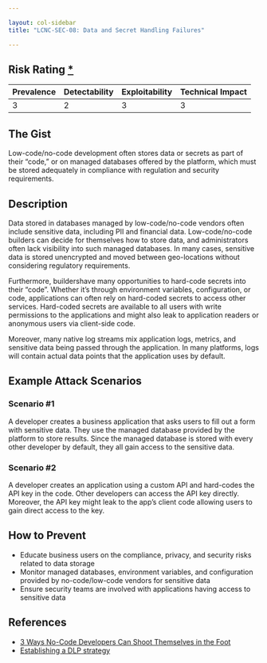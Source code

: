 ```yaml
---

layout: col-sidebar
title: "LCNC-SEC-08: Data and Secret Handling Failures"

---
```


## Risk Rating [*](https://owasp.org/www-project-top-ten/2017/Note_About_Risks)

| Prevalence | Detectability | Exploitability | Technical Impact |
| --- | --- | --- | --- |
| 3 | 2 | 3 | 3 |

## The Gist

Low-code/no-code development often stores data or secrets as part of their “code,” or on managed databases offered by the platform, which must be stored adequately in compliance with regulation and security requirements.

## Description

Data stored in databases managed by low-code/no-code vendors often include sensitive data, including PII and financial data. Low-code/no-code builders can decide for themselves how to store data, and administrators often lack visibility into such managed databases. In many cases, sensitive data is stored unencrypted and moved between geo-locations without considering regulatory requirements.

Furthermore, buildershave many opportunities to hard-code secrets into their “code”. Whether it’s through environment variables, configuration, or code, applications can often rely on hard-coded secrets to access other services. Hard-coded secrets are available to all users with write permissions to the applications and might also leak to application readers or anonymous users via client-side code.

Moreover, many native log streams mix application logs, metrics, and sensitive data being passed through the application. In many platforms, logs will contain actual data points that the application uses by default.

## Example Attack Scenarios

### Scenario #1

A developer creates a business application that asks users to fill out a form with sensitive data. They use the managed database provided by the platform to store results. Since the managed database is stored with every other developer by default, they all gain access to the sensitive data.

### Scenario #2

A developer creates an application using a custom API and hard-codes the API key in the code. Other developers can access the API key directly. Moreover, the API key might leak to the app’s client code allowing users to gain direct access to the key.

## How to Prevent

- Educate business users on the compliance, privacy, and security risks related to data storage
- Monitor managed databases, environment variables, and configuration provided by no-code/low-code vendors for sensitive data
- Ensure security teams are involved with applications having access to sensitive data

## References

- [3 Ways No-Code Developers Can Shoot Themselves in the Foot](https://www.darkreading.com/dr-tech/3-ways-no-code-developers-can-shoot-themselves-in-the-foot)
- [Establishing a DLP strategy](https://docs.microsoft.com/en-us/power-platform/guidance/adoption/dlp-strategy)
